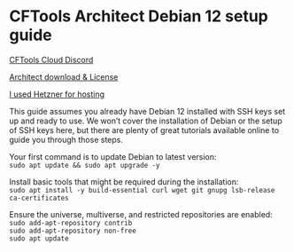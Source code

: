 # CFTools Architect Debian 12 setup guide

[CFTools Cloud Discord](https://discord.com/invite/k7Zdw6cXSH)

[Architect download & License](https://discord.com/channels/373098389174484992/1312066884467953775)

[I used Hetzner for hosting](https://www.hetzner.com/)

This guide assumes you already have Debian 12 installed
with SSH keys set up and ready to use. We won’t cover
the installation of Debian or the setup of SSH keys here,
but there are plenty of great tutorials available online
to guide you through those steps.


Your first command is to update Debian to latest version:\
`sudo apt update && sudo apt upgrade -y`


Install basic tools that might be required during the installation:\
`sudo apt install -y build-essential curl wget git gnupg lsb-release ca-certificates`


Ensure the universe, multiverse, and restricted repositories are enabled:
`sudo add-apt-repository contrib`\
`sudo add-apt-repository non-free`\
`sudo apt update`
